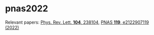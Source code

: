 # pnas2022
Relevant papers: [Phys. Rev. Lett. **104**, 238104](https://doi.org/10.1103/PhysRevLett.104.238104), [PNAS **119**, e2122907119 (2022)](https://www.pnas.org/doi/10.1073/pnas.2122907119)
